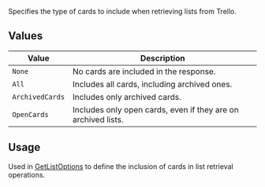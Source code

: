 Specifies the type of cards to include when retrieving lists from Trello.

## Values
| Value | Description |
| --- | --- |
| `None` | No cards are included in the response. |
| `All` | Includes all cards, including archived ones. |
| `ArchivedCards` | Includes only archived cards. |
| `OpenCards` | Includes only open cards, even if they are on archived lists. |

## Usage
Used in [GetListOptions](GetListOptions) to define the inclusion of cards in list retrieval operations.

